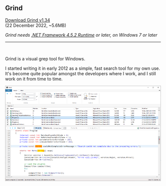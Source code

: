 ## Grind

[Download Grind v1.34](https://github.com/Arjailer/arjailer.github.io/releases/download/Grind/Grind.Setup.exe)
<br />
(22 December 2022, ~5.6MB)

_Grind needs [.NET Framework 4.5.2 Runtime](https://dotnet.microsoft.com/download/dotnet-framework) or later, on Windows 7 or later_

---

<br />

Grind is a visual grep tool for Windows.

I started writing it in early 2012 as a simple, fast search tool for my own use. It's become quite popular amongst the developers where I work, and I still work on it from time to time.

![Grind screenshot](Grind1.png)
